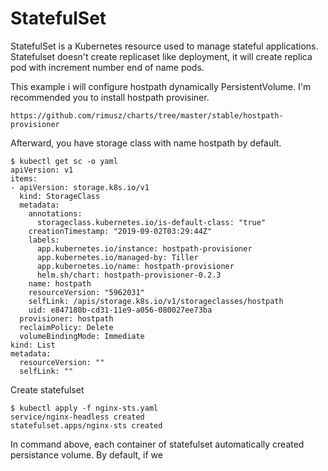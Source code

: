 # StatefulSet

StatefulSet is a Kubernetes resource used to manage stateful applications. Statefulset doesn't create replicaset like deployment, it will create replica pod with increment number end of name pods.

This example i will configure hostpath dynamically PersistentVolume.
I'm recommended you to install hostpath provisiner.

~~~~
https://github.com/rimusz/charts/tree/master/stable/hostpath-provisioner
~~~~

Afterward, you have storage class with name hostpath by default.
~~~~
$ kubectl get sc -o yaml
apiVersion: v1
items:
- apiVersion: storage.k8s.io/v1
  kind: StorageClass
  metadata:
    annotations:
      storageclass.kubernetes.io/is-default-class: "true"
    creationTimestamp: "2019-09-02T03:29:44Z"
    labels:
      app.kubernetes.io/instance: hostpath-provisioner
      app.kubernetes.io/managed-by: Tiller
      app.kubernetes.io/name: hostpath-provisioner
      helm.sh/chart: hostpath-provisioner-0.2.3
    name: hostpath
    resourceVersion: "5962031"
    selfLink: /apis/storage.k8s.io/v1/storageclasses/hostpath
    uid: e847180b-cd31-11e9-a056-080027ee73ba
  provisioner: hostpath
  reclaimPolicy: Delete
  volumeBindingMode: Immediate
kind: List
metadata:
  resourceVersion: ""
  selfLink: ""
~~~~

Create statefulset
~~~~
$ kubectl apply -f nginx-sts.yaml
service/nginx-headless created
statefulset.apps/nginx-sts created
~~~~

In command above, each container of statefulset automatically created persistance volume.
By default, if we
~~~~
~~~~